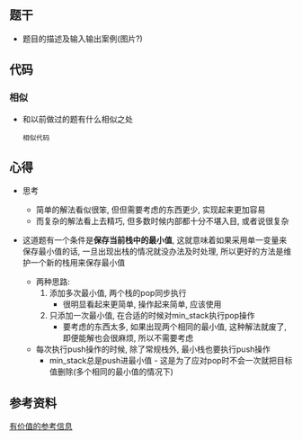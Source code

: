 ## 题干

* 题目的描述及输入输出案例(图片?)



## 代码

### 相似

* 和以前做过的题有什么相似之处

  ```
  相似代码
  ```

  

## 心得

* 思考
  * 简单的解法看似很笨, 但但需要考虑的东西更少, 实现起来更加容易
  * 而复杂的解法看上去精巧, 但多数时候内部都十分不堪入目, 或者说很复杂

* 这道题有一个条件是**保存当前栈中的最小值**, 这就意味着如果采用单一变量来保存最小值的话, 一旦出现出栈的情况就没办法及时处理, 所以更好的方法是维护一个新的栈用来保存最小值
  * 两种思路: 
    1. 添加多次最小值, 两个栈的pop同步执行
       * 很明显看起来更简单, 操作起来简单, 应该使用
    2. 只添加一次最小值, 在合适的时候对min_stack执行pop操作
       * 要考虑的东西太多, 如果出现两个相同的最小值, 这种解法就废了, 即便能解也会很麻烦, 所以不需要考虑
  * 每次执行push操作的时候, 除了常规栈外, 最小栈也要执行push操作
    * min_stack总是push进最小值 - 这是为了应对pop时不会一次就把目标值删除(多个相同的最小值的情况下)



## 参考资料

[有价值的参考信息](https://leetcode-cn.com/)